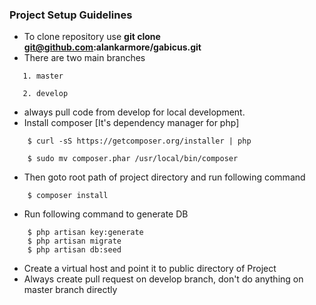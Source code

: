 
### Project Setup Guidelines

 - To clone repository use **git clone git@github.com:alankarmore/gabicus.git**
 - There are two main branches
 ```
    1. master

    2. develop
 ```
 - always pull code from develop for local development.
 - Install composer [It's dependency manager for php]

```{r, engine='sh', count_lines}
    $ curl -sS https://getcomposer.org/installer | php

    $ sudo mv composer.phar /usr/local/bin/composer
```
 - Then goto root path of project directory and run following command

```{r, engine='sh', count_lines}
    $ composer install
```

 - Run following command to generate DB

```{r, engine='sh', count_lines}
    $ php artisan key:generate
    $ php artisan migrate 
    $ php artisan db:seed 
```

  - Create a virtual host and point it to public directory of Project
  - Always create pull request on develop branch, don't do anything on master branch directly
